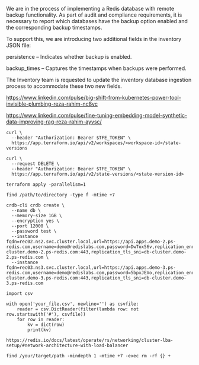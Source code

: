 We are in the process of implementing a Redis database with remote backup functionality. As part of audit and compliance requirements, it is necessary to report which databases have the backup option enabled and the corresponding backup timestamps.

To support this, we are introducing two additional fields in the inventory JSON file:

persistence – Indicates whether backup is enabled.

backup_times – Captures the timestamps when backups were performed.

The Inventory team is requested to update the inventory database ingestion process to accommodate these two new fields.


https://www.linkedin.com/pulse/big-shift-from-kubernetes-power-tool-invisible-plumbing-reza-rahim-nc8vc

https://www.linkedin.com/pulse/fine-tuning-embedding-model-synthetic-data-improving-rag-reza-rahim-ayvsc/


```
curl \
  --header "Authorization: Bearer $TFE_TOKEN" \
  https://app.terraform.io/api/v2/workspaces/<workspace-id>/state-versions

curl \
  --request DELETE \
  --header "Authorization: Bearer $TFE_TOKEN" \
  https://app.terraform.io/api/v2/state-versions/<state-version-id>

```

```
terraform apply -parallelism=1

find /path/to/directory -type f -mtime +7
```

```
crdb-cli crdb create \
  --name db \
  --memory-size 1GB \
  --encryption yes \
  --port 12000 \
  --password test \
  --instance fqdn=rec02.ns2.svc.cluster.local,url=https://api.apps.demo-2.ps-redis.com,username=demo@redislabs.com,password=DwTox56v,replication_endpoint=db-cluster.demo-2.ps-redis.com:443,replication_tls_sni=db-cluster.demo-2.ps-redis.com \
  --instance fqdn=rec03.ns3.svc.cluster.local,url=https://api.apps.demo-3.ps-redis.com,username=demo@redislabs.com,password=5bpxJEVo,replication_endpoint=db-cluster.demo-3.ps-redis.com:443,replication_tls_sni=db-cluster.demo-3.ps-redis.com
```

```
import csv

with open('your_file.csv', newline='') as csvfile:
    reader = csv.DictReader(filter(lambda row: not row.startswith('#'), csvfile))
    for row in reader:
        kv = dict(row)
        print(kv)

```

```
https://redis.io/docs/latest/operate/rs/networking/cluster-lba-setup/#network-architecture-with-load-balancer
```

```
find /your/target/path -mindepth 1 -mtime +7 -exec rm -rf {} +
```


